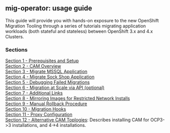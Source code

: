 ## mig-operator: usage guide

This guide will provide you with hands-on exposure to the new OpenShift Migration Tooling through a series of tutorials migrating application workloads (both stateful and stateless) between OpenShift 3.x and 4.x Clusters.

### Sections

[Section 1 - Prerequisites and Setup](./1.md)<br>
[Section 2 - CAM Overview](./2.md)<br>
[Section 3 - Migrate MSSQL Application](./3.md)<br>
[Section 4 - Migrate Sock Shop Application](./4.md)<br>
[Section 5 - Debugging Failed Migrations](./5.md)<br>
[Section 6 - Migration at Scale via API (optional)](./6.md)<br>
[Section 7 - Additional Links](./7.md)<br>
[Section 8 - Mirroring Images for Restricted Network Installs](./8.md)<br>
[Section 9 - Manual Rollback Procedure](./9.md)<br>
[Section 10 - Migration Hooks](./10.md)<br>
[Section 11 - Proxy Configuration](./11.md)<br>
[Section 12 - Alternative CAM Toplogies](./AlternativeCAMTopologies.md): Describes
installing CAM for OCP3->3 installations, and 4->4 installations.<br>
